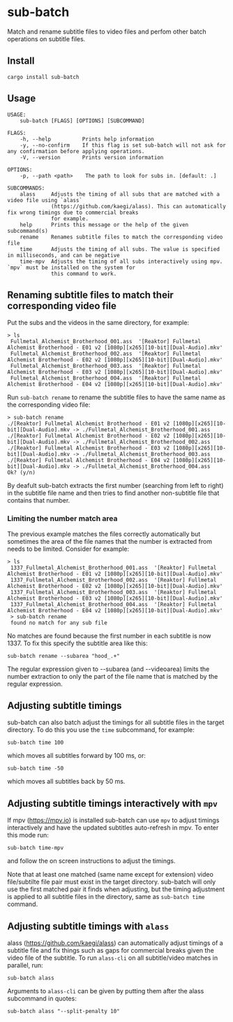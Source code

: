 # sub-batch
Match and rename subtitle files to video files and perfom other batch operations on subtitle files.

## Install
```cargo install sub-batch```

## Usage
```
USAGE:
    sub-batch [FLAGS] [OPTIONS] [SUBCOMMAND]

FLAGS:
    -h, --help          Prints help information
    -y, --no-confirm    If this flag is set sub-batch will not ask for any confirmation before applying operations.
    -V, --version       Prints version information

OPTIONS:
    -p, --path <path>    The path to look for subs in. [default: .]

SUBCOMMANDS:
    alass     Adjusts the timing of all subs that are matched with a video file using `alass`
              (https://github.com/kaegi/alass). This can automatically fix wrong timings due to commercial breaks
              for example.
    help      Prints this message or the help of the given subcommand(s)
    rename    Renames subtitle files to match the corresponding video file
    time      Adjusts the timing of all subs. The value is specified in milliseconds, and can be negative
    time-mpv  Adjusts the timing of all subs interactively using mpv. `mpv` must be installed on the system for
              this command to work.
```
## Renaming subtitle files to match their corresponding video file
Put the subs and the videos in the same directory, for example:
```
> ls
 Fullmetal_Alchemist_Brotherhood_001.ass  '[Reaktor] Fullmetal Alchemist Brotherhood - E01 v2 [1080p][x265][10-bit][Dual-Audio].mkv'
 Fullmetal_Alchemist_Brotherhood_002.ass  '[Reaktor] Fullmetal Alchemist Brotherhood - E02 v2 [1080p][x265][10-bit][Dual-Audio].mkv'
 Fullmetal_Alchemist_Brotherhood_003.ass  '[Reaktor] Fullmetal Alchemist Brotherhood - E03 v2 [1080p][x265][10-bit][Dual-Audio].mkv'
 Fullmetal_Alchemist_Brotherhood_004.ass  '[Reaktor] Fullmetal Alchemist Brotherhood - E04 v2 [1080p][x265][10-bit][Dual-Audio].mkv'
 ```
Run `sub-batch rename` to rename the subtitle files to have the same name as the corresponding video file:
```
> sub-batch rename
./[Reaktor] Fullmetal Alchemist Brotherhood - E01 v2 [1080p][x265][10-bit][Dual-Audio].mkv -> ./Fullmetal_Alchemist_Brotherhood_001.ass
./[Reaktor] Fullmetal Alchemist Brotherhood - E02 v2 [1080p][x265][10-bit][Dual-Audio].mkv -> ./Fullmetal_Alchemist_Brotherhood_002.ass
./[Reaktor] Fullmetal Alchemist Brotherhood - E03 v2 [1080p][x265][10-bit][Dual-Audio].mkv -> ./Fullmetal_Alchemist_Brotherhood_003.ass
./[Reaktor] Fullmetal Alchemist Brotherhood - E04 v2 [1080p][x265][10-bit][Dual-Audio].mkv -> ./Fullmetal_Alchemist_Brotherhood_004.ass
Ok? (y/n)
```
 By deafult sub-batch extracts the first number (searching from left to right) in the subtitle file name and then tries to find another non-subtitle file that contains that number.
 
### Limiting the number match area
The previous example matches the files correctly automatically but sometimes the area of the file names that the number is extracted from needs to be limited.
Consider for example:
```
> ls
 1337_Fullmetal_Alchemist_Brotherhood_001.ass  '[Reaktor] Fullmetal Alchemist Brotherhood - E01 v2 [1080p][x265][10-bit][Dual-Audio].mkv'
 1337_Fullmetal_Alchemist_Brotherhood_002.ass  '[Reaktor] Fullmetal Alchemist Brotherhood - E02 v2 [1080p][x265][10-bit][Dual-Audio].mkv'
 1337_Fullmetal_Alchemist_Brotherhood_003.ass  '[Reaktor] Fullmetal Alchemist Brotherhood - E03 v2 [1080p][x265][10-bit][Dual-Audio].mkv'
 1337_Fullmetal_Alchemist_Brotherhood_004.ass  '[Reaktor] Fullmetal Alchemist Brotherhood - E04 v2 [1080p][x265][10-bit][Dual-Audio].mkv'
 > sub-batch rename
 found no match for any sub file
```
No matches are found because the first number in each subtitle is now 1337. To fix this specify the subtitle area like this:
```
sub-batch rename --subarea "hood_.+"
```
The regular expression given to --subarea (and --videoarea) limits the number extraction to only the part of the file name that is matched by the regular expression.

## Adjusting subtitle timings

sub-batch can also batch adjust the timings for all subtitle files in the target directory. To do this you use the `time` subcommand, for example:
```
sub-batch time 100
```
which moves all subtitles forward by 100 ms, or:
```
sub-batch time -50
```
which moves all subtitles back by 50 ms.

## Adjusting subtitle timings interactively with `mpv`

If mpv (https://mpv.io) is installed sub-batch can use `mpv` to adjust timings interactively and have the updated subtitles auto-refresh in mpv. To enter this mode run:
```
sub-batch time-mpv
```
and follow the on screen instructions to adjust the timings.

Note that at least one matched (same name except for extension) video file/subtilte file pair must exist in the target directory. sub-batch will only use the first matched pair it finds when adjusting, but the timing adjustment is applied to all subtitle files in the directory, same as ```sub-batch time``` command.  

## Adjusting subtitle timings with `alass`

alass (https://github.com/kaegi/alass) can automatically adjust timings of a subtitle file and fix things such as gaps for commercial breaks 
given the video file of the subtitle. To run `alass-cli` on all subtitle/video matches in parallel, run:
```
sub-batch alass
```
Arguments to `alass-cli` can be given by putting them after the alass subcommand in quotes:
```
sub-batch alass "--split-penalty 10"
```
